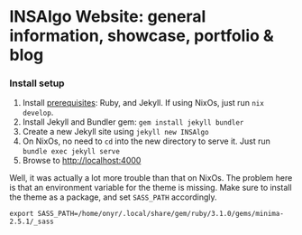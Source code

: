 # INSAlgo Website: general information, showcase, portfolio & blog

### Install setup

1. Install [prerequisites](https://jekyllrb.com/docs/installation/other-linux/): Ruby, and Jekyll. If using NixOs, just run `nix develop`.
2. Install Jekyll and Bundler gem: `gem install jekyll bundler`
3. Create a new Jekyll site using `jekyll new INSAlgo`
4. On NixOs, no need to `cd` into the new directory to serve it. Just run `bundle exec jekyll serve`
5. Browse to [http://localhost:4000](http://localhost:4000)

Well, it was actually a lot more trouble than that on NixOs. The problem here is that an environment variable for the theme is missing. Make sure to install the theme as a package, and set `SASS_PATH` accordingly.

```
export SASS_PATH=/home/onyr/.local/share/gem/ruby/3.1.0/gems/minima-2.5.1/_sass
```


